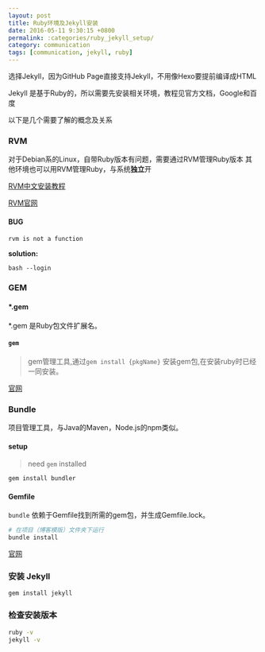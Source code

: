 ```yaml
---
layout: post
title: Ruby环境及Jekyll安装
date: 2016-05-11 9:30:15 +0800
permalink: :categories/ruby_jekyll_setup/
category: communication
tags: [communication, jekyll, ruby]
---
```


选择Jekyll，因为GitHub Page直接支持Jekyll，不用像Hexo要提前编译成HTML

Jekyll 是基于Ruby的，所以需要先安装相关环境，教程见官方文档，Google和百度

以下是几个需要了解的概念及关系

### RVM

对于Debian系的Linux，自带Ruby版本有问题，需要通过RVM管理Ruby版本
其他环境也可以用RVM管理Ruby，与系统**独立**开

[RVM中文安装教程](https://ruby-china.org/wiki/rvm-guide)

[RVM官网](https://rvm.io/)

#### BUG

`rvm is not a function`

**solution:**

```
bash --login
```

### GEM

#### \*.gem

\*.gem 是Ruby包文件扩展名。

#### `gem`

> gem管理工具,通过`gem install {pkgName}` 安装gem包,在安装ruby时已经一同安装。


[官网](https://rubygems.org/)

### Bundle

项目管理工具，与Java的Maven，Node.js的npm类似。

#### setup

> need `gem` installed

```ruby
gem install bundler
```

#### Gemfile

`bundle` 依赖于Gemfile找到所需的gem包，并生成Gemfile.lock。

```bash
# 在项目（博客模版）文件夹下运行
bundle install
```

[官网](http://bundler.io/)

### 安装 Jekyll

```bash
gem install jekyll
```

### 检查安装版本

```bash
ruby -v
jekyll -v
```
